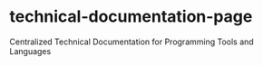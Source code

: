 # technical-documentation-page
Centralized Technical Documentation for Programming Tools and Languages
